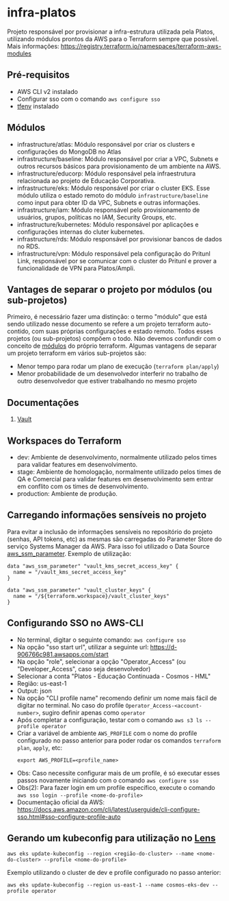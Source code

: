 # infra-platos

Projeto responsável por provisionar a infra-estrutura utilizada pela Platos, utilizando módulos prontos da AWS para o Terraform sempre que possível. Mais informações: https://registry.terraform.io/namespaces/terraform-aws-modules

## Pré-requisitos
- AWS CLI v2 instalado
- Configurar sso com o comando `aws configure sso`
- [tfenv](https://github.com/tfutils/tfenv) instalado

## Módulos

* infrastructure/atlas: Módulo responsável por criar os clusters e configurações do MongoDB no Atlas
* infrastructure/baseline: Módulo responsável por criar a VPC, Subnets e outros recursos básicos para provisionamento de um ambiente na AWS.
* infrastructure/educorp: Módulo responsável pela infraestrutura relacionada ao projeto de Educação Corporativa.
* infrastructure/eks: Módulo responsável por criar o cluster EKS. Esse módulo utiliza o estado remoto do módulo `infrastructure/baseline` como input para obter ID da VPC, Subnets e outras informações.
* infrastructure/iam: Módulo responsável pelo provisionamento de usuários, grupos, políticas no IAM, Security Groups, etc.
* infrastructure/kubernetes: Módulo responsável por aplicações e configurações internas do cluter kubernetes.
* infrastructure/rds: Módulo responsável por provisionar bancos de dados no RDS.
* infrastructure/vpn: Módulo responsável pela configuração do Pritunl Link, responsável por se comunicar com o cluster do Pritunl e prover a funcionalidade de VPN para Platos/Ampli.

## Vantages de separar o projeto por módulos (ou sub-projetos)

Primeiro, é necessário fazer uma distinção: o termo "módulo" que está sendo utilizado nesse documento se refere a um projeto terraform auto-contido, com suas próprias configurações e estado remoto. Todos esses projetos (ou sub-projetos) compõem o todo. Não devemos confundir com o conceito de [módulos](https://www.terraform.io/language/modules/develop) do próprio terraform. Algumas vantagens de separar um projeto terraform em vários sub-projetos são: 

* Menor tempo para rodar um plano de execução (`terraform plan/apply`)
* Menor probabilidade de um desenvolvedor interferir no trabalho de outro desenvolvedor que estiver trabalhando no mesmo projeto

## Documentações

1. [Vault](./infrastructure/kubernetes/modules/vault/docs/README.md)

## Workspaces do Terraform

* dev: Ambiente de desenvolvimento, normalmente utilizado pelos times para validar features em desenvolvimento.
* stage: Ambiente de homologação, normalmente utilizado pelos times de QA e Comercial para validar features em desenvolvimento sem entrar em conflito com os times de desenvolvimento.
* production: Ambiente de produção.

## Carregando informações sensíveis no projeto

Para evitar a inclusão de informações sensíveis no repositório do projeto (senhas, API tokens, etc) as mesmas são carregadas do Parameter Store do serviço Systems Manager da AWS. Para isso foi utilizado o Data Source [aws_ssm_parameter](https://registry.terraform.io/providers/hashicorp/aws/latest/docs/data-sources/ssm_parameter). Exemplo de utilização:

```
data "aws_ssm_parameter" "vault_kms_secret_access_key" {
  name = "/vault_kms_secret_access_key"
}

data "aws_ssm_parameter" "vault_cluster_keys" {
  name = "/${terraform.workspace}/vault_cluster_keys"
}
```

## Configurando SSO no AWS-CLI

- No terminal, digitar o seguinte comando: `aws configure sso`
- Na opção "sso start url", utilizar a seguinte url: https://d-906766c981.awsapps.com/start
- Na opção "role", selecionar a opção "Operator_Access" (ou "Developer_Access", caso seja desenvolvedor)
- Selecionar a conta "Platos - Educação Continuada - Cosmos - HML"
- Região: us-east-1
- Output: json
- Na opção "CLI profile name" recomendo definir um nome mais fácil de digitar no terminal. No caso do profile `Operator_Access-<account-number>`, sugiro definir apenas como `operator`
- Após completar a configuração, testar com o comando `aws s3 ls --profile operator`
- Criar a variável de ambiente `AWS_PROFILE` com o nome do profile configurado no passo anterior para poder rodar os comandos `terraform plan`, `apply`, etc:
    ```
    export AWS_PROFILE=<profile_name>
    ```
- Obs: Caso necessite configurar mais de um profile, é só executar esses passos novamente iniciando com o comando `aws configure sso`
- Obs(2): Para fazer login em um profile específico, execute o comando `aws sso login --profile <nome-do-profile>`
- Documentação oficial da AWS: https://docs.aws.amazon.com/cli/latest/userguide/cli-configure-sso.html#sso-configure-profile-auto

## Gerando um kubeconfig para utilização no [Lens](https://k8slens.dev/)

```
aws eks update-kubeconfig --region <região-do-cluster> --name <nome-do-cluster> --profile <nome-do-profile>
```

Exemplo utilizando o cluster de dev e profile configurado no passo anterior:
```
aws eks update-kubeconfig --region us-east-1 --name cosmos-eks-dev --profile operator
```